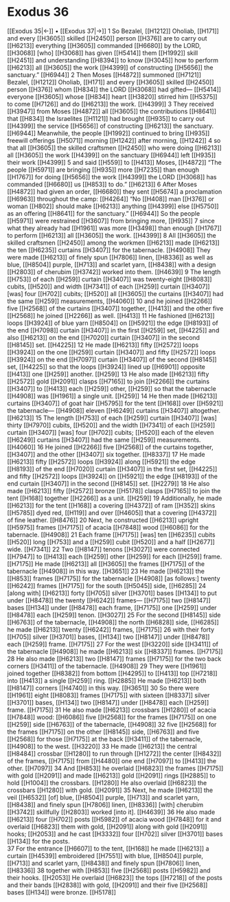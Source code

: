 # Exodus 36
[[Exodus 35|←]] • [[Exodus 37|→]]
1 So Bezalel, [[H1212]] Oholiab, [[H171]] and every [[H3605]] skilled [[H2450]] person [[H376]] are to carry out [[H6213]] everything [[H3605]] commanded [[H6680]] by the LORD, [[H3068]] [who] [[H3068]] has given [[H5414]] them [[H1992]] skill [[H2451]] and understanding [[H8394]] to know [[H3045]] how to perform [[H6213]] all [[H3605]] the work [[H4399]] of constructing [[H5656]] the sanctuary.” [[H6944]] 
2 Then Moses [[H4872]] summoned [[H7121]] Bezalel, [[H1212]] Oholiab, [[H171]] and every [[H3605]] skilled [[H2450]] person [[H376]] whom [[H834]] the LORD [[H3068]] had gifted— [[H5414]] everyone [[H3605]] whose [[H834]] heart [[H3820]] stirred him [[H5375]] to come [[H7126]] and do [[H6213]] the work. [[H4399]] 
3 They received [[H3947]] from Moses [[H4872]] all [[H3605]] the contributions [[H8641]] that [[H834]] the Israelites [[H1121]] had brought [[H935]] to carry out [[H4399]] the service [[H5656]] of constructing [[H6213]] the sanctuary. [[H6944]] Meanwhile, the people [[H1992]] continued to bring [[H935]] freewill offerings [[H5071]] morning [[H1242]] after morning, [[H1242]] 
4 so that all [[H3605]] the skilled craftsmen [[H2450]] who were doing [[H6213]] all [[H3605]] the work [[H4399]] on the sanctuary [[H6944]] left [[H935]] their work [[H4399]] 
5 and said [[H559]] to [[H413]] Moses, [[H4872]] “The people [[H5971]] are bringing [[H935]] more [[H7235]] than enough [[H1767]] for doing [[H5656]] the work [[H4399]] the LORD [[H3068]] has commanded [[H6680]] us [[H853]] to do.” [[H6213]] 
6 After Moses [[H4872]] had given an order, [[H6680]] they sent [[H5674]] a proclamation [[H6963]] throughout the camp: [[H4264]] “No [[H408]] man [[H376]] or woman [[H802]] should make [[H6213]] anything [[H4399]] else [[H5750]] as an offering [[H8641]] for the sanctuary.” [[H6944]] So the people [[H5971]] were restrained [[H3607]] from bringing more, [[H935]] 
7 since what they already had [[H1961]] was more [[H3498]] than enough [[H1767]] to perform [[H6213]] all [[H3605]] the work. [[H4399]] 
8 All [[H3605]] the skilled craftsmen [[H2450]] among the workmen [[H6213]] made [[H6213]] the ten [[H6235]] curtains [[H3407]] for the tabernacle. [[H4908]] They were made [[H6213]] of finely spun [[H7806]] linen, [[H8336]] as well as blue, [[H8504]] purple, [[H713]] and scarlet yarn, [[H8438]] with a design [[H2803]] of cherubim [[H3742]] worked into them. [[H4639]] 
9 The length [[H753]] of each [[H259]] curtain [[H3407]] was twenty-eight [[H8083]] cubits, [[H520]] and width [[H7341]] of each [[H259]] curtain [[H3407]] [was] four [[H702]] cubits; [[H520]] all [[H3605]] the curtains [[H3407]] had the same [[H259]] measurements, [[H4060]] 
10 and he joined [[H2266]] five [[H2568]] of the curtains [[H3407]] together, [[H413]] and the other five [[H2568]] he joined [[H2266]] as well. [[H413]] 
11 He fashioned [[H6213]] loops [[H3924]] of blue yarn [[H8504]] on [[H5921]] the edge [[H8193]] of the end [[H7098]] curtain [[H3407]] in the first [[H259]] set, [[H4225]] and also [[H6213]] on the end [[H7020]] curtain [[H3407]] in the second [[H8145]] set. [[H4225]] 
12 He made [[H6213]] fifty [[H2572]] loops [[H3924]] on the one [[H259]] curtain [[H3407]] and fifty [[H2572]] loops [[H3924]] on the end [[H7097]] curtain [[H3407]] of the second [[H8145]] set, [[H4225]] so that the loops [[H3924]] lined up [[H6901]] opposite [[H413]] one [[H259]] another. [[H259]] 
13 He also made [[H6213]] fifty [[H2572]] gold [[H2091]] clasps [[H7165]] to join [[H2266]] the curtains [[H3407]] to [[H413]] each [[H259]] other, [[H259]] so that the tabernacle [[H4908]] was [[H1961]] a single unit. [[H259]] 
14 He then made [[H6213]] curtains [[H3407]] of goat hair [[H5795]] for the tent [[H168]] over [[H5921]] the tabernacle— [[H4908]] eleven [[H6249]] curtains [[H3407]] altogether. [[H6213]] 
15 The length [[H753]] of each [[H259]] curtain [[H3407]] [was] thirty [[H7970]] cubits, [[H520]] and the width [[H7341]] of each [[H259]] curtain [[H3407]] [was] four [[H702]] cubits; [[H520]] each of the eleven [[H6249]] curtains [[H3407]] had the same [[H259]] measurements. [[H4060]] 
16 He joined [[H2266]] five [[H2568]] of the curtains together, [[H3407]] and the other [[H3407]] six together. [[H8337]] 
17 He made [[H6213]] fifty [[H2572]] loops [[H3924]] along [[H5921]] the edge [[H8193]] of the end [[H7020]] curtain [[H3407]] in the first set, [[H4225]] and fifty [[H2572]] loops [[H3924]] on [[H5921]] the edge [[H8193]] of the end curtain [[H3407]] in the second [[H8145]] set. [[H2279]] 
18 He also made [[H6213]] fifty [[H2572]] bronze [[H5178]] clasps [[H7165]] to join the tent [[H168]] together [[H2266]] as a unit. [[H259]] 
19 Additionally, he made [[H6213]] for the tent [[H168]] a covering [[H4372]] of ram [[H352]] skins [[H5785]] dyed red, [[H119]] and over [[H4605]] that  a covering [[H4372]] of fine leather. [[H8476]] 
20 Next, he constructed [[H6213]] upright [[H5975]] frames [[H7175]] of acacia [[H7848]] wood [[H6086]] for the tabernacle. [[H4908]] 
21 Each frame [[H7175]] [was] ten [[H6235]] cubits [[H520]] long [[H753]] and a [[H259]] cubit [[H520]] and a half [[H2677]] wide. [[H7341]] 
22 Two [[H8147]] tenons [[H3027]] were connected [[H7947]] to [[H413]] each [[H259]] other [[H259]] for each [[H259]] frame. [[H7175]] He made [[H6213]] all [[H3605]] the frames [[H7175]] of the tabernacle [[H4908]] in this way. [[H3651]] 
23 He made [[H6213]] the [[H853]] frames [[H7175]] for the tabernacle [[H4908]] [as follows:] twenty [[H6242]] frames [[H7175]] for the south [[H5045]] side, [[H6285]] 
24 [along with] [[H6213]] forty [[H705]] silver [[H3701]] bases [[H134]] to put under [[H8478]] the twenty [[H6242]] frames— [[H7175]] two [[H8147]] bases [[H134]] under [[H8478]] each frame, [[H7175]] one [[H259]] under [[H8478]] each [[H259]] tenon. [[H3027]] 
25 For the second [[H8145]] side [[H6763]] of the tabernacle, [[H4908]] the north [[H6828]] side, [[H6285]] he made [[H6213]] twenty [[H6242]] frames, [[H7175]] 
26 with their forty [[H705]] silver [[H3701]] bases, [[H134]] two [[H8147]] under [[H8478]] each [[H259]] frame. [[H7175]] 
27 For the west [[H3220]] side [[H3411]] of the tabernacle [[H4908]] he made [[H6213]] six [[H8337]] frames. [[H7175]] 
28 He also made [[H6213]] two [[H8147]] frames [[H7175]] for the two back corners [[H3411]] of the tabernacle. [[H4908]] 
29 They were [[H1961]] joined together [[H8382]] from bottom [[H4295]] to [[H413]] top [[H7218]] into [[H413]] a single [[H259]] ring. [[H2885]] He made [[H6213]] both [[H8147]] corners [[H4740]] in this way. [[H3651]] 
30 So there were [[H1961]] eight [[H8083]] frames [[H7175]] with sixteen [[H8337]] silver [[H3701]] bases, [[H134]] two [[H8147]] under [[H8478]] each [[H259]] frame. [[H7175]] 
31 He also made [[H6213]] crossbars [[H1280]] of acacia [[H7848]] wood: [[H6086]] five [[H2568]] for the frames [[H7175]] on one [[H259]] side [[H6763]] of the tabernacle, [[H4908]] 
32 five [[H2568]] for the frames [[H7175]] on the other [[H8145]] side, [[H6763]] and five [[H2568]] for those [[H7175]] at the back [[H3411]] of the tabernacle, [[H4908]] to the west. [[H3220]] 
33 He made [[H6213]] the central [[H8484]] crossbar [[H1280]] to run through [[H1272]] the center [[H8432]] of the frames, [[H7175]] from [[H4480]] one end [[H7097]] to [[H413]] the other. [[H7097]] 
34 And [[H853]] he overlaid [[H6823]] the frames [[H7175]] with gold [[H2091]] and made [[H6213]] gold [[H2091]] rings [[H2885]] to hold [[H1004]] the crossbars. [[H1280]] He also overlaid [[H6823]] the crossbars [[H1280]] with gold. [[H2091]] 
35 Next, he made [[H6213]] the veil [[H6532]] [of] blue, [[H8504]] purple, [[H713]] and scarlet yarn, [[H8438]] and finely spun [[H7806]] linen, [[H8336]] [with] cherubim [[H3742]] skillfully [[H2803]] worked [into it]. [[H4639]] 
36 He also made [[H6213]] four [[H702]] posts [[H5982]] of acacia wood [[H7848]] for it  and overlaid [[H6823]] them with gold, [[H2091]] along with gold [[H2091]] hooks; [[H2053]] and he cast [[H3332]] four [[H702]] silver [[H3701]] bases [[H134]] for the posts.  
37 For the entrance [[H6607]] to the tent, [[H168]] he made [[H6213]] a curtain [[H4539]] embroidered [[H7551]] with blue, [[H8504]] purple, [[H713]] and scarlet yarn, [[H8438]] and finely spun [[H7806]] linen, [[H8336]] 
38 together with [[H853]] five [[H2568]] posts [[H5982]] and their hooks. [[H2053]] He overlaid [[H6823]] the tops [[H7218]] of the posts and their bands [[H2838]] with gold, [[H2091]] and their five [[H2568]] bases [[H134]] were bronze. [[H5178]] 
